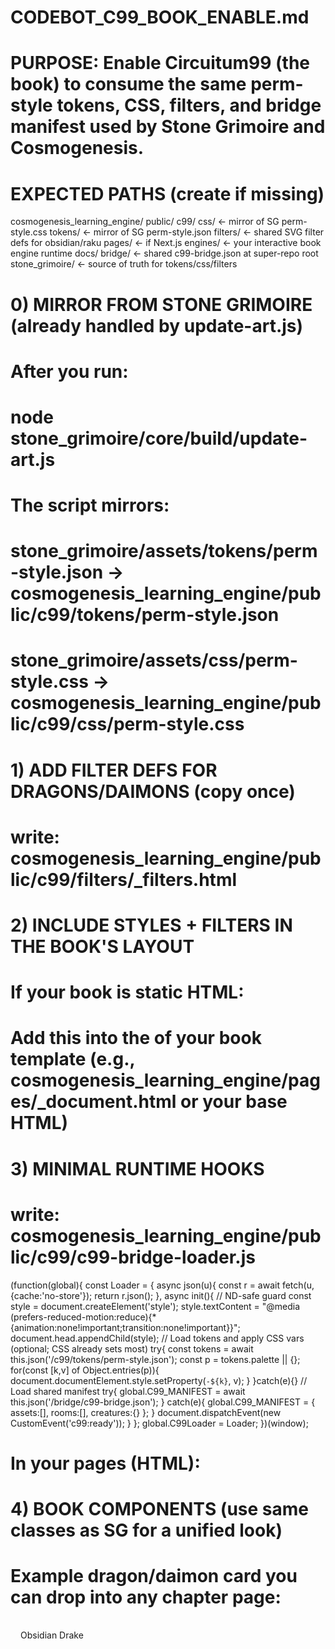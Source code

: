 # CODEBOT_C99_BOOK_ENABLE.md

# PURPOSE: Enable Circuitum99 (the book) to consume the same perm-style tokens, CSS, filters, and bridge manifest used by Stone Grimoire and Cosmogenesis.

# EXPECTED PATHS (create if missing)
cosmogenesis_learning_engine/
  public/
    c99/
      css/               ← mirror of SG perm-style.css
      tokens/            ← mirror of SG perm-style.json
      filters/           ← shared SVG filter defs for obsidian/raku
  pages/                 ← if Next.js
  engines/               ← your interactive book engine runtime
  docs/
bridge/                  ← shared c99-bridge.json at super-repo root
stone_grimoire/          ← source of truth for tokens/css/filters

# 0) MIRROR FROM STONE GRIMOIRE (already handled by update-art.js)
# After you run:
#   node stone_grimoire/core/build/update-art.js
# The script mirrors:
#   stone_grimoire/assets/tokens/perm-style.json  → cosmogenesis_learning_engine/public/c99/tokens/perm-style.json
#   stone_grimoire/assets/css/perm-style.css      → cosmogenesis_learning_engine/public/c99/css/perm-style.css

# 1) ADD FILTER DEFS FOR DRAGONS/DAIMONS (copy once)
# write: cosmogenesis_learning_engine/public/c99/filters/_filters.html
<svg width="0" height="0" style="position:absolute" aria-hidden="true" focusable="false">
  <defs>
    <filter id="obsidianSheen" x="-20%" y="-20%" width="140%" height="140%">
      <feTurbulence type="fractalNoise" baseFrequency="0.9" numOctaves="1" seed="7" result="noise"/>
      <feColorMatrix type="matrix" values="0 0 0 0 0  0 0 0 0 0  0 0 0 0 0  0 0 0 .8 0" in="noise" result="mask"/>
      <feSpecularLighting in="mask" surfaceScale="2" specularConstant=".55" specularExponent="20" lighting-color="#d9e0e7" result="spec">
        <fePointLight x="-80" y="-120" z="120"/>
      </feSpecularLighting>
      <feComposite in="spec" in2="mask" operator="in" result="specMasked"/>
      <feBlend in="SourceGraphic" in2="specMasked" mode="screen"/>
    </filter>
    <filter id="rakuCopperIridescence" x="-20%" y="-20%" width="140%" height="140%">
      <feTurbulence type="turbulence" baseFrequency="0.005 0.02" numOctaves="2" seed="33" result="n"/>
      <feColorMatrix in="n" type="matrix" values="1 0 0 0 0  0 .65 0 0 0  0 0 .85 0 0  0 0 0 1 0" result="nm"/>
      <feSpecularLighting in="nm" surfaceScale="3" specularConstant=".4" specularExponent="18" lighting-color="#b87333" result="copper">
        <fePointLight x="140" y="-160" z="220"/>
      </feSpecularLighting>
      <feBlend in="SourceGraphic" in2="copper" mode="screen"/>
    </filter>
  </defs>
</svg>

# 2) INCLUDE STYLES + FILTERS IN THE BOOK'S LAYOUT
# If your book is static HTML:
#   Add this into the <head> of your book template (e.g., cosmogenesis_learning_engine/pages/_document.html or your base HTML)
<link rel="stylesheet" href="/c99/css/perm-style.css" />
<link rel="preload" as="fetch" href="/bridge/c99-bridge.json" crossorigin="anonymous" />
<!-- include filters once near top of <body> -->
<div data-include="/c99/filters/_filters.html" hidden></div>
<script>
  // Inline include helper (no frameworks): pulls in the SVG filters
  document.addEventListener('DOMContentLoaded', async () => {
    const el = document.querySelector('[data-include]');
    if(el){ const res = await fetch(el.getAttribute('data-include')); el.outerHTML = await res.text(); }
  });
</script>

# 3) MINIMAL RUNTIME HOOKS
# write: cosmogenesis_learning_engine/public/c99/c99-bridge-loader.js
(function(global){
  const Loader = {
    async json(u){ const r = await fetch(u,{cache:'no-store'}); return r.json(); },
    async init(){
      // ND-safe guard
      const style = document.createElement('style');
      style.textContent = "@media (prefers-reduced-motion:reduce){*{animation:none!important;transition:none!important}}";
      document.head.appendChild(style);
      // Load tokens and apply CSS vars (optional; CSS already sets most)
      try{
        const tokens = await this.json('/c99/tokens/perm-style.json');
        const p = tokens.palette || {};
        for(const [k,v] of Object.entries(p)){ document.documentElement.style.setProperty(`-${k}`, v); }
      }catch(e){}
      // Load shared manifest
      try{ global.C99_MANIFEST = await this.json('/bridge/c99-bridge.json'); }
      catch(e){ global.C99_MANIFEST = { assets:[], rooms:[], creatures:{} }; }
      document.dispatchEvent(new CustomEvent('c99:ready'));
    }
  };
  global.C99Loader = Loader;
})(window);

# In your pages (HTML):
<script src="/c99/c99-bridge-loader.js" defer></script>

# 4) BOOK COMPONENTS (use same classes as SG for a unified look)
# Example dragon/daimon card you can drop into any chapter page:
<div class="lava-brim obsidian-sculpt obsidian-glint obsidian-facets" style="padding:16px;max-width:520px;margin:1rem 0" data-creature-id="drake-obsidian">
  <div class="badge">Obsidian Drake</div>
  <h2